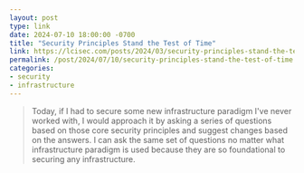 ```yaml
---
layout: post
type: link
date: 2024-07-10 18:00:00 -0700
title: "Security Principles Stand the Test of Time"
link: https://lcisec.com/posts/2024/03/security-principles-stand-the-test-of-time
permalink: /post/2024/07/10/security-principles-stand-the-test-of-time
categories: 
- security
- infrastructure
---
```

<blockquote>Today, if I had to secure some new infrastructure paradigm I've never worked with, I would approach it by asking a series of questions based on those core security principles and suggest changes based on the answers. I can ask the same set of questions no matter what infrastructure paradigm is used because they are so foundational to securing any infrastructure. </blockquote>